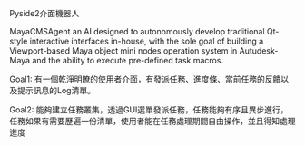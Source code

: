 Pyside2介面機器人

MayaCMSAgent
an AI designed to autonomously develop traditional Qt-style interactive interfaces in-house, with the sole goal of building a Viewport-based Maya object mini nodes operation system in Autudesk-Maya and the ability to execute pre-defined task macros.

Goal1: 有一個乾淨明瞭的使用者介面，有發派任務、進度條、當前任務的反饋以及提示訊息的Log清單。

Goal2: 能夠建立任務叢集，透過GUI選單發派任務，任務能夠有序且異步進行，任務如果有需要歷遍一份清單，使用者能在任務處理期間自由操作，並且得知處理進度


